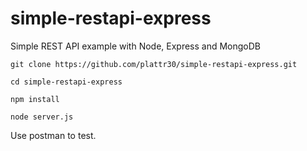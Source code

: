 # simple-restapi-express
Simple REST API example with Node, Express and MongoDB

    git clone https://github.com/plattr30/simple-restapi-express.git

    cd simple-restapi-express

    npm install

    node server.js

Use postman to test.
